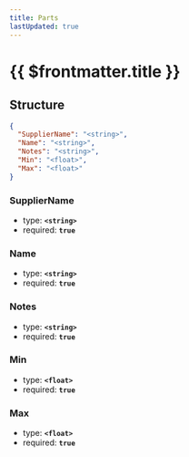 ```yaml
---
title: Parts
lastUpdated: true
---
```


# {{ $frontmatter.title }}

## Structure

```json
{
  "SupplierName": "<string>",
  "Name": "<string>",
  "Notes": "<string>",
  "Min": "<float>",
  "Max": "<float>"
}
```

### SupplierName

- type: **`<string>`**
- required: **`true`**

### Name

- type: **`<string>`**
- required: **`true`**

### Notes

- type: **`<string>`**
- required: **`true`**

### Min

- type: **`<float>`**
- required: **`true`**

### Max

- type: **`<float>`**
- required: **`true`**
